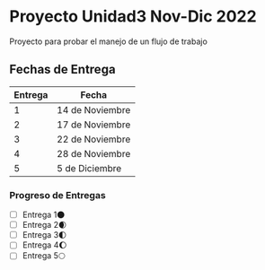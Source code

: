 # Proyecto Unidad3 Nov-Dic 2022

Proyecto para probar el manejo de un flujo de trabajo

## Fechas de Entrega
| Entrega | Fecha |
| ----------- | ----------- |
| 1 | 14 de Noviembre |
| 2 | 17 de Noviembre |
| 3 | 22 de Noviembre |
| 4 | 28 de Noviembre |
| 5 | 5 de Diciembre |

### Progreso de Entregas

- [ ]  Entrega 1🌑 
- [ ]  Entrega 2🌒
- [ ]  Entrega 3🌓
- [ ]   Entrega 4🌔
- [ ]    Entrega 5🌕
